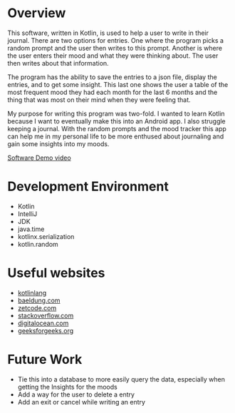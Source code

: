 # Overview
This software, written in Kotlin, is used to help a user to 
write in their journal. There are two options for entries. 
One where the program picks a random prompt and the user then
writes to this prompt. 
Another is where the user enters their mood and what they were
thinking about. The user then writes about that information. 

The program has the ability to save the entries to a json file, 
display the entries, and to get some insight. This last one
shows the user a table of the most frequent mood they had each
month for the last 6 months and the thing that was most on their
mind when they were feeling that.

My purpose for writing this program was two-fold. I wanted to learn
Kotlin because I want to eventually make this into an Android app.
I also struggle keeping a journal. With the random prompts and the
mood tracker this app can help me in my personal life to be more
enthused about journaling and gain some insights into my moods.

[Software Demo video](https://youtu.be/qmdP5Ol7G4k)
# Development Environment
- Kotlin
- IntelliJ
- JDK
- java.time
- kotlinx.serialization
- kotlin.random

# Useful websites
- [kotlinlang](https://kotlinlang.org/docs/home.html)
- [baeldung.com](https://www.baeldung.com/kotlin/)
- [zetcode.com](https://zetcode.com/kotlin/writefile/)
- [stackoverflow.com](https://stackoverflow.com/questions/77002137/serializer-has-not-been-found-for-type-localdate)
- [digitalocean.com](https://www.digitalocean.com/community/tutorials/kotlin-print-println-readline-scanner-repl)
- [geeksforgeeks.org](https://geeksforgeeks.org/kotlin-when-expression/)
# Future Work
- Tie this into a database to more easily query the data, especially when getting the Insights for the moods
- Add a way for the user to delete a entry
- Add an exit or cancel while writing an entry